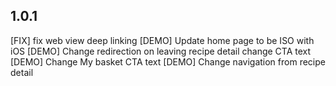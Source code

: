 ## 1.0.1
[FIX] fix web view deep linking
[DEMO] Update home page to be ISO with iOS
[DEMO] Change redirection on leaving recipe detail change CTA text
[DEMO] Change My basket CTA text
[DEMO] Change navigation from recipe detail